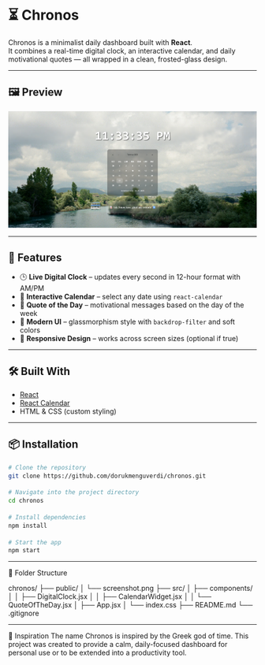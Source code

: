 # ⏳ Chronos

Chronos is a minimalist daily dashboard built with **React**.  
It combines a real-time digital clock, an interactive calendar, and daily motivational quotes — all wrapped in a clean, frosted-glass design.

---

## 🖼️ Preview

![Chronos Screenshot](public/generalView.png)

---

## 🚀 Features

- 🕒 **Live Digital Clock** – updates every second in 12-hour format with AM/PM
- 📅 **Interactive Calendar** – select any date using `react-calendar`
- 📝 **Quote of the Day** – motivational messages based on the day of the week
- 💎 **Modern UI** – glassmorphism style with `backdrop-filter` and soft colors
- 📱 **Responsive Design** – works across screen sizes (optional if true)

---

## 🛠️ Built With

- [React](https://reactjs.org/)
- [React Calendar](https://www.npmjs.com/package/react-calendar)
- HTML & CSS (custom styling)

---

## 📦 Installation

```bash
# Clone the repository
git clone https://github.com/dorukmenguverdi/chronos.git

# Navigate into the project directory
cd chronos

# Install dependencies
npm install

# Start the app
npm start
```

---
📂 Folder Structure

chronos/
├── public/
│   └── screenshot.png
├── src/
│   ├── components/
│   │   ├── DigitalClock.jsx
│   │   ├── CalendarWidget.jsx
│   │   └── QuoteOfTheDay.jsx
│   ├── App.jsx
│   └── index.css
├── README.md
└── .gitignore

---

🌟 Inspiration
The name Chronos is inspired by the Greek god of time.
This project was created to provide a calm, daily-focused dashboard for personal use or to be extended into a productivity tool.
